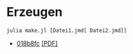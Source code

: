 # Erzeugen

```
julia make.jl [Datei1.jmd[ Datei2.jmd]]
```
- [018b8fc](https://github.com/sebastianpech/julia-skriptum/commit/018b8fc5aba6ee5695b4badb08a0d05996367c4e) [[PDF]](https://github.com/sebastianpech/julia-skriptum/raw/builds/018b8fc-julia-skriptum.pdf)
